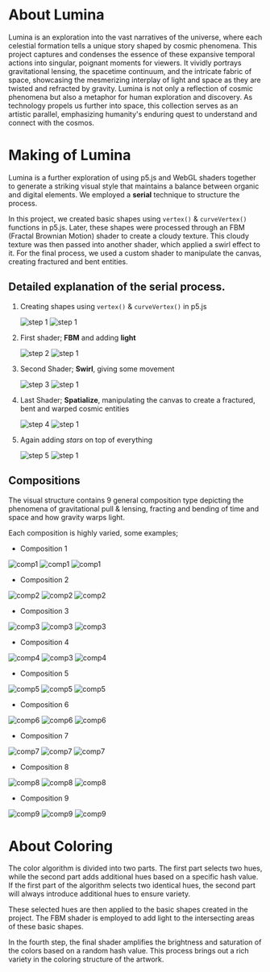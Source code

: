 # About Lumina
Lumina is an exploration into the vast narratives of the universe, where each celestial formation tells a unique story shaped by cosmic phenomena. This project captures and condenses the essence of these expansive temporal actions into singular, poignant moments for viewers. It vividly portrays gravitational lensing, the spacetime continuum, and the intricate fabric of space, showcasing the mesmerizing interplay of light and space as they are twisted and refracted by gravity. Lumina is not only a reflection of cosmic phenomena but also a metaphor for human exploration and discovery. As technology propels us further into space, this collection serves as an artistic parallel, emphasizing humanity's enduring quest to understand and connect with the cosmos.

# Making of Lumina

Lumina is a further exploration of using p5.js and WebGL shaders together to generate a striking visual style that maintains a balance between organic and digital elements. We employed a **serial** technique to structure the process.

In this project, we created basic shapes using `vertex()` & `curveVertex()` functions in p5.js. Later, these shapes were processed through an FBM (Fractal Brownian Motion) shader to create a cloudy texture. This cloudy texture was then passed into another shader, which applied a swirl effect to it. For the final process, we used a custom shader to manipulate the canvas, creating fractured and bent entities. 

## Detailed explanation of the **serial** process.

1. Creating shapes using `vertex()` & `curveVertex()` in p5.js

   ![step 1](assets/1_1.jpg) ![step 1](assets/2.jpg)

2. First shader; **FBM** and adding **light**

   ![step 2](assets/2_1v1.jpg) ![step 1](assets/2_2.jpg)
   
3. Second Shader; **Swirl**, giving some movement

   ![step 3](assets/3_1.jpg) ![step 1](assets/2_3.jpg)

4. Last Shader; **Spatialize**, manipulating the canvas to create a fractured, bent and warped cosmic entities

   ![step 4](assets/4_1.jpg) ![step 1](assets/2_4.jpg)

5. Again adding *stars* on top of everything

   ![step 5](assets/5_1.jpg) ![step 1](assets/2_5.jpg)

## Compositions 

The visual structure contains 9 general composition type depicting the phenomena of gravitational pull & lensing, fracting and bending of time and space and how gravity warps light.

Each composition is highly varied, some examples;

* Composition 1

![comp1](assets/comp1/comp1_1.jpg) ![comp1](assets/comp1/comp1_2.jpg) ![comp1](assets/comp1/comp1_3.jpg)

* Composition 2

![comp2](assets/comp2/comp2_1.jpg) ![comp2](assets/comp2/comp2_2.jpg) ![comp2](assets/comp2/comp2_3.jpg)

* Composition 3

![comp3](assets/comp3/comp3_1.jpg) ![comp3](assets/comp3/comp3_2.jpg) ![comp3](assets/comp3/comp3_3.jpg)

* Composition 4

![comp4](assets/comp4/comp4_1.jpg) ![comp3](assets/comp4/comp4_2.jpg) ![comp4](assets/comp4/comp4_3.jpg)

* Composition 5

![comp5](assets/comp5/comp5_1.jpg) ![comp5](assets/comp5/com5_2.jpg) ![comp5](assets/comp5/comp5_3.jpg)

* Composition 6

![comp6](assets/comp6/comp6_1.jpg) ![comp6](assets/comp6/comp6_2.jpg) ![comp6](assets/comp6/comp6_3.jpg)

* Composition 7

![comp7](assets/comp7/comp7_1.jpg) ![comp7](assets/comp7/comp7_2.jpg) ![comp7](assets/comp7/comp7_3.jpg)

* Composition 8

![comp8](assets/comp8/comp8_1.jpg) ![comp8](assets/comp8/comp8_2.jpg) ![comp8](assets/comp8/comp8_3.jpg)

* Composition 9

![comp9](assets/comp9/comp9_1.jpg) ![comp9](assets/comp9/comp9_2.jpg) ![comp9](assets/comp9/comp9_3.jpg)


# About Coloring

The color algorithm is divided into two parts. The first part selects two hues, while the second part adds additional hues based on a specific hash value. If the first part of the algorithm selects two identical hues, the second part will always introduce additional hues to ensure variety.

These selected hues are then applied to the basic shapes created in the project. The FBM shader is employed to add light to the intersecting areas of these basic shapes.

In the fourth step, the final shader amplifies the brightness and saturation of the colors based on a random hash value. This process brings out a rich variety in the coloring structure of the artwork.



